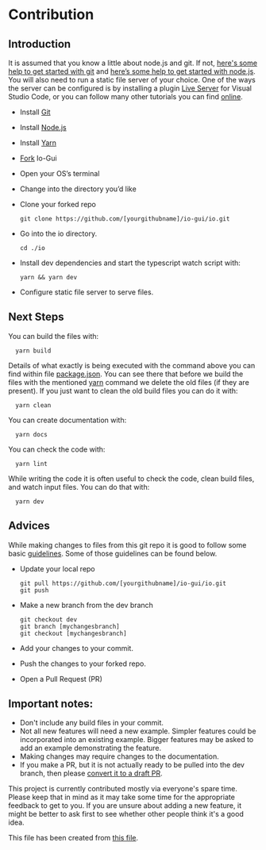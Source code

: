 # Contribution
## Introduction

It is assumed that you know a little about node.js and git. If not, [here's some help to get started with git](https://help.github.com/en/github/using-git) and [here’s some help to get started with node.js](https://nodejs.org/en/docs/guides/getting-started-guide/). You will also need to run a static file server of your choice. One of the ways the server can be configured is by installing a plugin [Live Server](https://marketplace.visualstudio.com/items?itemName=ritwickdey.LiveServer/) for Visual Studio Code, or you can follow many other tutorials you can find [online](https://www.google.com/search?q=how+to+run+a+static+file+server).

* Install [Git](https://git-scm.com/)
* Install [Node.js](https://nodejs.org/)
* Install [Yarn](https://classic.yarnpkg.com/lang/en/docs/install/) 
* [Fork](https://help.github.com/en/github/getting-started-with-github/fork-a-repo) Io-Gui
* Open your OS’s terminal
* Change into the directory you’d like
* Clone your forked repo

      git clone https://github.com/[yourgithubname]/io-gui/io.git

* Go into the io directory.

      cd ./io

* Install dev dependencies and start the typescript watch script with:

      yarn && yarn dev

* Configure static file server to serve files.

## Next Steps

You can build the files with:

      yarn build

Details of what exactly is being executed with the command above you can find within file [package.json](https://github.com/io-gui/io/blob/main/package.json). You can see there that before we build the files with the mentioned [yarn](https://yarnpkg.com/) command we delete the old files (if they are present). If you just want to clean the old build files you can do it with:

      yarn clean

You can create documentation with:

      yarn docs

You can check the code with:

      yarn lint

While writing the code it is often useful to check the code, clean build files, and watch input files. You can do that with:

      yarn dev

## Advices

While making changes to files from this git repo it is good to follow some basic [guidelines](https://git-scm.com/book/en/v2/GitHub-Maintaining-a-Project). Some of those guidelines can be found below.

* Update your local repo

      git pull https://github.com/[yourgithubname]/io-gui/io.git
      git push

* Make a new branch from the dev branch

      git checkout dev
      git branch [mychangesbranch]
      git checkout [mychangesbranch]

* Add your changes to your commit.
* Push the changes to your forked repo.
* Open a Pull Request (PR)

## Important notes:

* Don't include any build files in your commit.
* Not all new features will need a new example. Simpler features could be incorporated into an existing example. Bigger features may be asked to add an example demonstrating the feature.
* Making changes may require changes to the documentation.
* If you make a PR, but it is not actually ready to be pulled into the dev branch, then please [convert it to a draft PR](https://docs.github.com/en/github/collaborating-with-issues-and-pull-requests/changing-the-stage-of-a-pull-request#converting-a-pull-request-to-a-draft).

This project is currently contributed mostly via everyone's spare time. Please keep that in mind as it may take some time for the appropriate feedback to get to you. If you are unsure about adding a new feature, it might be better to ask first to see whether other people think it's a good idea.

This file has been created from [this file](https://github.com/mrdoob/three.js/blob/dev/.github/CONTRIBUTING.md).
